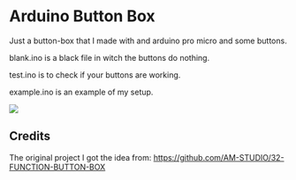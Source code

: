 # Arduino Button Box

Just a button-box that I made with and arduino pro micro and some buttons.

blank.ino is a black file in witch the buttons do nothing.

test.ino is to check if your buttons are working.

example.ino is an example of my setup.

<img src="https://i.imgur.com/rfScqmV.jpeg" />

## Credits
The original project I got the idea from: https://github.com/AM-STUDIO/32-FUNCTION-BUTTON-BOX
